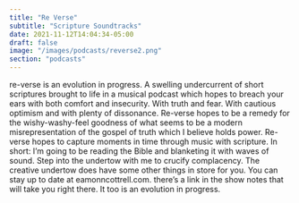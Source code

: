 ```yaml
---
title: "Re Verse"
subtitle: "Scripture Soundtracks"
date: 2021-11-12T14:04:34-05:00
draft: false
image: "/images/podcasts/reverse2.png"
section: "podcasts"
---
```


re-verse is an evolution in progress. A swelling undercurrent of short scriptures brought to life in a musical podcast which hopes to breach your ears with both comfort and insecurity. With truth and fear. With cautious optimism and with plenty of dissonance. Re-verse hopes to be a remedy for the wishy-washy-feel goodness of what seems to be a modern misrepresentation of the gospel of truth which I believe holds power. Re-verse hopes to capture moments in time through music with scripture. In short: I’m going to be reading the Bible and blanketing it with waves of sound. Step into the undertow with me to crucify complacency. The creative undertow does have some other things in store for you. You can stay up to date at eamonncottrell.com. there’s a link in the show notes that will take you right there. It too is an evolution in progress.